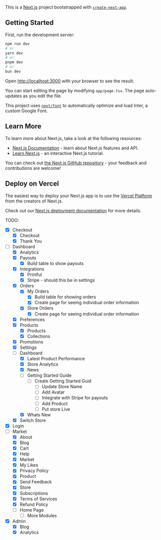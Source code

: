 This is a [Next.js](https://nextjs.org) project bootstrapped with [`create-next-app`](https://nextjs.org/docs/app/api-reference/create-next-app).

## Getting Started

First, run the development server:

```bash
npm run dev
# or
yarn dev
# or
pnpm dev
# or
bun dev
```

Open [http://localhost:3000](http://localhost:3000) with your browser to see the result.

You can start editing the page by modifying `app/page.tsx`. The page auto-updates as you edit the file.

This project uses [`next/font`](https://nextjs.org/docs/app/building-your-application/optimizing/fonts) to automatically optimize and load Inter, a custom Google Font.

## Learn More

To learn more about Next.js, take a look at the following resources:

- [Next.js Documentation](https://nextjs.org/docs) - learn about Next.js features and API.
- [Learn Next.js](https://nextjs.org/learn) - an interactive Next.js tutorial.

You can check out [the Next.js GitHub repository](https://github.com/vercel/next.js) - your feedback and contributions are welcome!

## Deploy on Vercel

The easiest way to deploy your Next.js app is to use the [Vercel Platform](https://vercel.com/new?utm_medium=default-template&filter=next.js&utm_source=create-next-app&utm_campaign=create-next-app-readme) from the creators of Next.js.

Check out our [Next.js deployment documentation](https://nextjs.org/docs/app/building-your-application/deploying) for more details.

TODO:

- [x] Checkout
  - [x] Checkout
  - [x] Thank You
- [ ] Dashboard
  - [x] Analytics
  - [x] Payouts
    - [x] Build table to show payouts
  - [x] Integrations
    - [x] Printful
    - [x] Stripe - should this be in settings
  - [x] Orders
    - [x] My Orders
      - [x] Build table for showing orders
      - [x] Create page for seeing individual order information
    - [x] Store Orders
      - [x] Create page for seeing individual order information
  - [x] Preferences
  - [x] Products
    - [x] Products
    - [x] Collections
  - [x] Promotions
  - [x] Settings
  - [ ] Dashboard
    - [x] Latest Product Performance
    - [x] Store Analytics
    - [x] News
    - [ ] Getting Started Guide
      - [ ] Create Getting Started Guid
        - [ ] Update Store Name
        - [ ] Add Avatar
        - [ ] Integrate with Stripe for payouts
        - [ ] Add Product
        - [ ] Put store Live
    - [x] Whats New
  - [x] Switch Store
- [x] Login
- [ ] Market
  - [x] About
  - [x] Blog
  - [x] Cart
  - [x] Help
  - [x] Market
  - [x] My Likes
  - [x] Privacy Policy
  - [x] Product
  - [x] Send Feedback
  - [x] Store
  - [x] Subscriptions
  - [x] Terms of Services
  - [x] Refund Policy
  - [ ] Home Page
    - [ ] More Modules
- [x] Admin
  - [x] Blog
  - [x] Analytics
